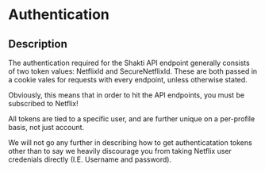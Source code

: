 # Authentication

## Description
The authentication required for the Shakti API endpoint generally consists of two token values: NetflixId and SecureNetflixId. These are both passed in a cookie vales for requests with every endpoint, unless otherwise stated.

Obviously, this means that in order to hit the API endpoints, you must be subscribed to Netflix!

All tokens are tied to a specific user, and are further unique on a per-profile basis, not just account.



We will not go any further in describing how to get authenticatation tokens other than to say we heavily discourage you from taking Netflix user credenials directly (I.E. Username and password).